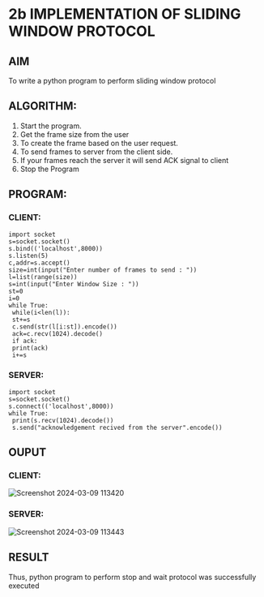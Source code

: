 # 2b IMPLEMENTATION OF SLIDING WINDOW PROTOCOL
## AIM
To write a python program to perform sliding window protocol
## ALGORITHM:
1. Start the program.
2. Get the frame size from the user
3. To create the frame based on the user request.
4. To send frames to server from the client side.
5. If your frames reach the server it will send ACK signal to client
6. Stop the Program
## PROGRAM:
### CLIENT:
```
import socket
s=socket.socket()
s.bind(('localhost',8000))
s.listen(5)
c,addr=s.accept()
size=int(input("Enter number of frames to send : "))
l=list(range(size))
s=int(input("Enter Window Size : "))
st=0
i=0
while True:
 while(i<len(l)):
 st+=s
 c.send(str(l[i:st]).encode())
 ack=c.recv(1024).decode()
 if ack:
 print(ack)
 i+=s
```
### SERVER:
```
import socket
s=socket.socket()
s.connect(('localhost',8000))
while True: 
 print(s.recv(1024).decode())
 s.send("acknowledgement recived from the server".encode())
```
## OUPUT
### CLIENT:
![Screenshot 2024-03-09 113420](https://github.com/Harevasu/2b_SLIDING_WINDOW_PROTOCOL/assets/147985044/d7c652b7-676b-4294-8808-c53cec509f26)
### SERVER:
![Screenshot 2024-03-09 113443](https://github.com/Harevasu/2b_SLIDING_WINDOW_PROTOCOL/assets/147985044/ae5ba94f-6563-4e78-af04-c22915fa354a)

## RESULT
Thus, python program to perform stop and wait protocol was successfully executed
